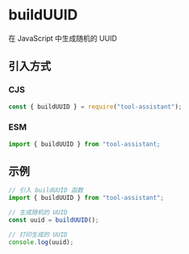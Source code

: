 # buildUUID

在 JavaScript 中生成随机的 UUID

## 引入方式

### CJS

```javascript
const { buildUUID } = require("tool-assistant");
```

### ESM

```javascript
import { buildUUID } from "tool-assistant;
```

## 示例

```javascript
// 引入 buildUUID 函数
import { buildUUID } from "tool-assistant";

// 生成随机的 UUID
const uuid = buildUUID();

// 打印生成的 UUID
console.log(uuid);
```
